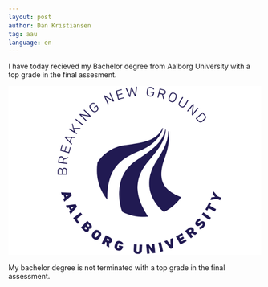```yaml
---
layout: post
author: Dan Kristiansen
tag: aau
language: en
---
```

I have today recieved my Bachelor degree from Aalborg University with a top grade in the final assesment.

<img class="img-thumbnail" src="/images/aalborg-logo.png">

My bachelor degree is not terminated with a top grade in the final assessment.
